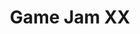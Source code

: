 ---
title: Game Jam XX
image: gjx
school: dcb
age: junior school
tool: Scratch
download: false
link: https://scratch.mit.edu/projects/812751160/
comment: Very clearly explained and easy to pick up, Clear signs and feedback. Nice educative information added for the players. Would be nice to have more information pop up at the end of each level.
judge: Jean Francois
company: Ubisoft
winner: true
---